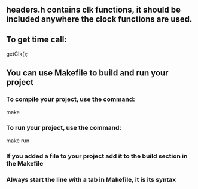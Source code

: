## headers.h contains clk functions, it should be included anywhere the clock functions are used.

## To get time call:

getClk();

## You can use Makefile to build and run your project

### To compile your project, use the command:
make

### To run your project, use the command:
make run

### If you added a file to your project add it to the build section in the Makefile

### Always start the line with a tab in Makefile, it is its syntax
